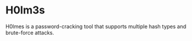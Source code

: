 # H0lm3s
H0lmes is a password-cracking tool that supports multiple hash types and brute-force attacks.
